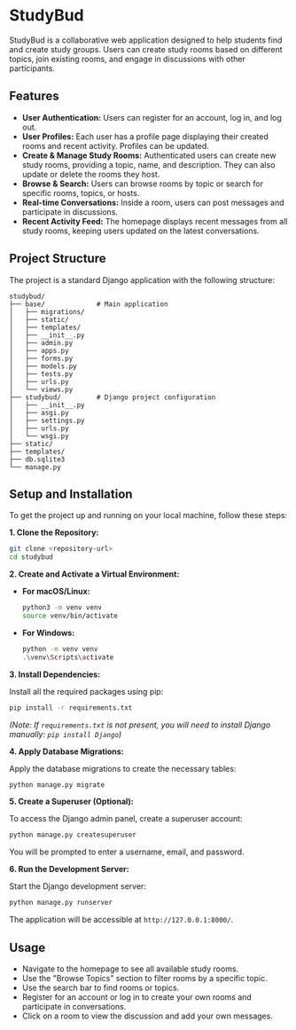 # StudyBud

StudyBud is a collaborative web application designed to help students find and create study groups. Users can create study rooms based on different topics, join existing rooms, and engage in discussions with other participants.

## Features

* **User Authentication:** Users can register for an account, log in, and log out.
* **User Profiles:** Each user has a profile page displaying their created rooms and recent activity. Profiles can be updated.
* **Create & Manage Study Rooms:** Authenticated users can create new study rooms, providing a topic, name, and description. They can also update or delete the rooms they host.
* **Browse & Search:** Users can browse rooms by topic or search for specific rooms, topics, or hosts.
* **Real-time Conversations:** Inside a room, users can post messages and participate in discussions.
* **Recent Activity Feed:** The homepage displays recent messages from all study rooms, keeping users updated on the latest conversations.

## Project Structure

The project is a standard Django application with the following structure:

```
studybud/
├── base/             # Main application
│   ├── migrations/
│   ├── static/
│   ├── templates/
│   ├── __init__.py
│   ├── admin.py
│   ├── apps.py
│   ├── forms.py
│   ├── models.py
│   ├── tests.py
│   ├── urls.py
│   └── views.py
├── studybud/         # Django project configuration
│   ├── __init__.py
│   ├── asgi.py
│   ├── settings.py
│   ├── urls.py
│   └── wsgi.py
├── static/
├── templates/
├── db.sqlite3
└── manage.py
```

## Setup and Installation

To get the project up and running on your local machine, follow these steps:

**1. Clone the Repository:**

```bash
git clone <repository-url>
cd studybud
```

**2. Create and Activate a Virtual Environment:**

* **For macOS/Linux:**
    ```bash
    python3 -m venv venv
    source venv/bin/activate
    ```
* **For Windows:**
    ```bash
    python -m venv venv
    .\venv\Scripts\activate
    ```

**3. Install Dependencies:**

Install all the required packages using pip:

```bash
pip install -r requirements.txt
```
*(Note: If `requirements.txt` is not present, you will need to install Django manually: `pip install Django`)*

**4. Apply Database Migrations:**

Apply the database migrations to create the necessary tables:

```bash
python manage.py migrate
```

**5. Create a Superuser (Optional):**

To access the Django admin panel, create a superuser account:

```bash
python manage.py createsuperuser
```
You will be prompted to enter a username, email, and password.

**6. Run the Development Server:**

Start the Django development server:

```bash
python manage.py runserver
```

The application will be accessible at `http://127.0.0.1:8000/`.

## Usage

* Navigate to the homepage to see all available study rooms.
* Use the "Browse Topics" section to filter rooms by a specific topic.
* Use the search bar to find rooms or topics.
* Register for an account or log in to create your own rooms and participate in conversations.
* Click on a room to view the discussion and add your own messages.
